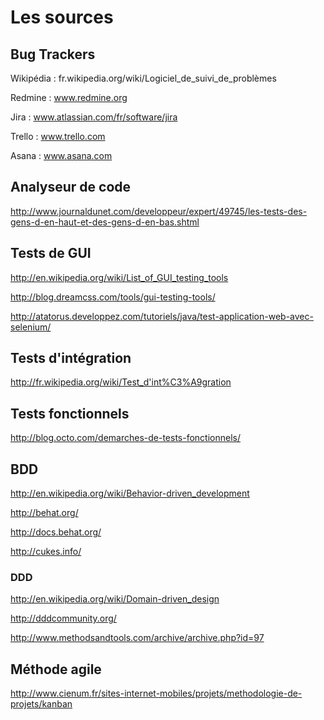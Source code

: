 # Les sources

## Bug Trackers

Wikipédia : fr.wikipedia.org/wiki/Logiciel_de_suivi_de_problèmes  

Redmine : www.redmine.org  

Jira : www.atlassian.com/fr/software/jira  

Trello : www.trello.com  

Asana : www.asana.com

## Analyseur de code

http://www.journaldunet.com/developpeur/expert/49745/les-tests-des-gens-d-en-haut-et-des-gens-d-en-bas.shtml

## Tests de GUI

http://en.wikipedia.org/wiki/List_of_GUI_testing_tools

http://blog.dreamcss.com/tools/gui-testing-tools/

http://atatorus.developpez.com/tutoriels/java/test-application-web-avec-selenium/

## Tests d'intégration

http://fr.wikipedia.org/wiki/Test_d'int%C3%A9gration

## Tests fonctionnels

http://blog.octo.com/demarches-de-tests-fonctionnels/

## BDD

http://en.wikipedia.org/wiki/Behavior-driven_development

http://behat.org/

http://docs.behat.org/

http://cukes.info/

### DDD

http://en.wikipedia.org/wiki/Domain-driven_design

http://dddcommunity.org/

http://www.methodsandtools.com/archive/archive.php?id=97

## Méthode agile

http://www.cienum.fr/sites-internet-mobiles/projets/methodologie-de-projets/kanban

